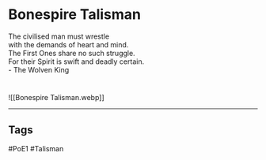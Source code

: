 # Bonespire Talisman
The civilised man must wrestle  
with the demands of heart and mind.  
The First Ones share no such struggle.  
For their Spirit is swift and deadly certain.  
\- The Wolven King

#
![[Bonespire Talisman.webp]]

---
## Tags
#PoE1
#Talisman 